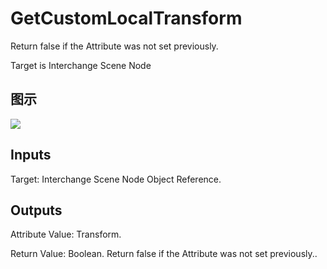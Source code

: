 # GetCustomLocalTransform

Return false if the Attribute was not set previously.

Target is Interchange Scene Node

## 图示

![]($-20221218-19324900.png)

## Inputs

Target: Interchange Scene Node Object Reference.  

## Outputs

Attribute Value: Transform.

Return Value: Boolean. Return false if the Attribute was not set previously..


